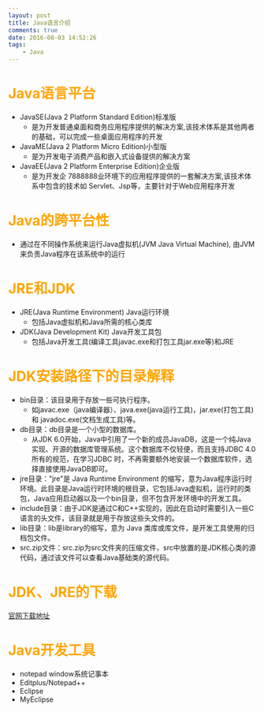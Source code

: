 ```yaml
---
layout: post
title: Java语言介绍
comments: true
date: 2016-08-03 14:52:26
tags:
	- Java
---
```


# <font color=orange>Java语言平台</font>
* JavaSE(Java 2 Platform Standard Edition)标准版
  * 是为开发普通桌面和商务应用程序提供的解决方案,该技术体系是其他两者的基础，可以完成一些桌面应用程序的开发
* JavaME(Java 2 Platform Micro Edition)小型版
  * 是为开发电子消费产品和嵌入式设备提供的解决方案
* JavaEE(Java 2 Platform Enterprise Edition)企业版
  * 是为开发企 7888888业环境下的应用程序提供的一套解决方案,该技术体系中包含的技术如 Servlet、Jsp等，主要针对于Web应用程序开发 

<!--more-->

# <font color=orange>Java的跨平台性</font>

* 通过在不同操作系统来运行Java虚拟机(JVM Java Virtual Machine), 由JVM来负责Java程序在该系统中的运行

# <font color=orange>JRE和JDK</font>
* JRE(Java Runtime Environment) Java运行环境
  * 包括Java虚拟机和Java所需的核心类库
* JDK(Java Development Kit) Java开发工具包
  * 包括Java开发工具(编译工具javac.exe和打包工具jar.exe等)和JRE

# <font color=orange>JDK安装路径下的目录解释</font>

* bin目录：该目录用于存放一些可执行程序。
  * 如javac.exe（java编译器）、java.exe(java运行工具)，jar.exe(打包工具)和
    javadoc.exe(文档生成工具)等。
* db目录：db目录是一个小型的数据库。
  * 从JDK 6.0开始，Java中引用了一个新的成员JavaDB，这是一个纯Java实现、开源的数据库管理系统。这个数据库不仅轻便，而且支持JDBC 4.0所有的规范，在学习JDBC 时，不再需要额外地安装一个数据库软件，选择直接使用JavaDB即可。
* jre目录："jre"是 Java Runtime Environment 的缩写，意为Java程序运行时环境。此目录是Java运行时环境的根目录，它包括Java虚拟机，运行时的类包，Java应用启动器以及一个bin目录，但不包含开发环境中的开发工具。
* include目录：由于JDK是通过C和C++实现的，因此在启动时需要引入一些C语言的头文件，该目录就是用于存放这些头文件的。
* lib目录：lib是library的缩写，意为 Java 类库或库文件，是开发工具使用的归档包文件。
* src.zip文件：src.zip为src文件夹的压缩文件，src中放置的是JDK核心类的源代码，通过该文件可以查看Java基础类的源代码。

# <font color=orange>JDK、JRE的下载</font>
[官网下载地址](https://www.oracle.com/downloads/index.html)


# <font color=orange>Java开发工具</font>
* notepad    window系统记事本
* Editplus/Notepad++
* Eclipse
* MyEclipse
